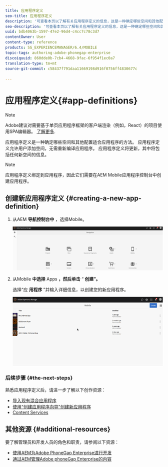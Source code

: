 ```yaml
---
title: 应用程序定义
seo-title: 应用程序定义
description: '可查看本页以了解有关应用程序定义的信息，这是一种确定哪些空间和其他配置适合应用程序的方法。 应用程序定义允许用户添加空间，无需重新编译应用程序。 '
seo-description: '可查看本页以了解有关应用程序定义的信息，这是一种确定哪些空间和其他配置适合应用程序的方法。 应用程序定义允许用户添加空间，无需重新编译应用程序。 '
uuid: bdb4063b-1597-47e2-96d4-c4cc7c78c3d7
contentOwner: User
content-type: reference
products: SG_EXPERIENCEMANAGER/6.4/MOBILE
topic-tags: authoring-adobe-phonegap-enterprise
discoiquuid: 860dde0b-7cb4-4668-9fac-6f954f1ec0a7
translation-type: tm+mt
source-git-commit: c58437f791daa11669198d916f0756ff4830677c

---
```



# 应用程序定义{#app-definitions}

>[!NOTE]
>
>Adobe建议对需要基于单页应用程序框架的客户端渲染（例如，React）的项目使用SPA编辑器。 [了解更多](/help/sites-developing/spa-overview.md).

应用程序定义是一种确定哪些空间和其他配置适合应用程序的方法。 应用程序定义允许用户添加空间，无需重新编译应用程序。 应用程序定义将更新，其中将包括任何新空间的信息。

>[!NOTE]
>
>应用程序定义绑定到应用程序，因此它们需要在AEM Mobile应用程序控制台中创建应用程序。

## 创建新应用程序定义 {#creating-a-new-app-definition}

1. 从AEM **导航控制台中** ，选择Mobile。

   ![chlimage_1-170](assets/chlimage_1-170.png)

1. 从Mobile **中选择** Apps **，然后单击** “ **创建”。**

   选择“应 **用程序** ”并输入详细信息，以创建您的新应用程序。

   ![chlimage_1-11](assets/chlimage_1-11.gif)

### 后续步骤 {#the-next-steps}

熟悉应用程序定义后，请进一步了解以下创作资源：

* [导入现有混合应用程序](/help/mobile/phonegap-adding-content-to-imported-app.md)
* [使用“创建应用程序向导”创建新应用程序](/help/mobile/phonegap-create-new-app.md)
* [Content Services](/help/mobile/develop-content-as-a-service.md)

## 其他资源 {#additional-resources}

要了解管理员和开发人员的角色和职责，请参阅以下资源：

* [使用AEM为Adobe PhoneGap Enterprise进行开发](/help/mobile/developing-in-phonegap.md)
* [通过AEM管理Adobe phoneGap Enterprise的内容](/help/mobile/administer-phonegap.md)

